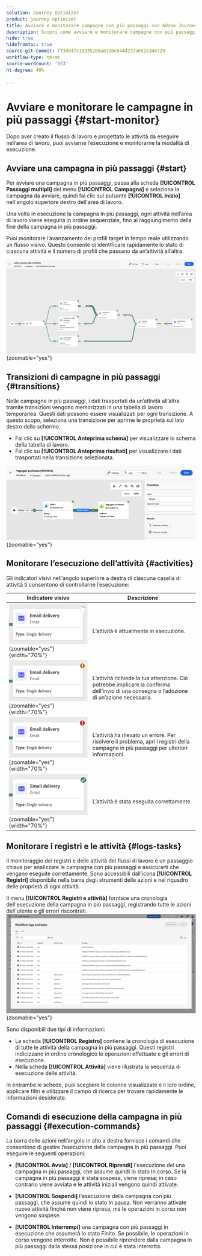```yaml
---
solution: Journey Optimizer
product: journey optimizer
title: Avviare e monitorare campagne con più passaggi con Adobe Journey Optimizer
description: Scopri come avviare e monitorare campagne con più passaggi con Adobe Journey Optimizer
hide: true
hidefromtoc: true
source-git-commit: f73d847c1d335260a0198e844d237a652e346729
workflow-type: tm+mt
source-wordcount: '553'
ht-degree: 49%

---
```


# Avviare e monitorare le campagne in più passaggi {#start-monitor}

Dopo aver creato il flusso di lavoro e progettato le attività da eseguire nell’area di lavoro, puoi avviarne l’esecuzione e monitorarne la modalità di esecuzione.

## Avviare una campagna in più passaggi {#start}

Per avviare una campagna in più passaggi, passa alla scheda **[!UICONTROL Passaggi multipli]** del menu **[!UICONTROL Campagna]** e seleziona la campagna da avviare, quindi fai clic sul pulsante **[!UICONTROL Inizio]** nell&#39;angolo superiore destro dell&#39;area di lavoro.

Una volta in esecuzione la campagna in più passaggi, ogni attività nell’area di lavoro viene eseguita in ordine sequenziale, fino al raggiungimento della fine della campagna in più passaggi.

Puoi monitorare l’avanzamento dei profili target in tempo reale utilizzando un flusso visivo. Questo consente di identificare rapidamente lo stato di ciascuna attività e il numero di profili che passano da un’attività all’altra.

![](assets/workflow-execution.png){zoomable="yes"}

## Transizioni di campagne in più passaggi {#transitions}

Nelle campagne in più passaggi, i dati trasportati da un’attività all’altra tramite transizioni vengono memorizzati in una tabella di lavoro temporanea. Questi dati possono essere visualizzati per ogni transizione. A questo scopo, seleziona una transizione per aprirne le proprietà sul lato destro dello schermo.

* Fai clic su **[!UICONTROL Anteprima schema]** per visualizzare lo schema della tabella di lavoro.
* Fai clic su **[!UICONTROL Anteprima risultati]** per visualizzare i dati trasportati nella transizione selezionata.

![](assets/transition.png){zoomable="yes"}

## Monitorare l’esecuzione dell’attività {#activities}

Gli indicatori visivi nell’angolo superiore a destra di ciascuna casella di attività ti consentono di controllarne l’esecuzione:

| Indicatore visivo | Descrizione |
|-----|------------|
| ![](assets/activity-status-pending.png){zoomable="yes"}{width="70%"} | L’attività è attualmente in esecuzione. |
| ![](assets/activity-status-orange.png){zoomable="yes"}{width="70%"} | L’attività richiede la tua attenzione. Ciò potrebbe implicare la conferma dell’invio di una consegna o l’adozione di un’azione necessaria. |
| ![](assets/activity-status-red.png){zoomable="yes"}{width="70%"} | L’attività ha rilevato un errore. Per risolvere il problema, apri i registri della campagna in più passaggi per ulteriori informazioni. |
| ![](assets/activity-status-green.png){zoomable="yes"}{width="70%"} | L’attività è stata eseguita correttamente. |

## Monitorare i registri e le attività {#logs-tasks}

Il monitoraggio dei registri e delle attività dei flussi di lavoro è un passaggio chiave per analizzare le campagne con più passaggi e assicurarti che vengano eseguite correttamente. Sono accessibili dall’icona **[!UICONTROL Registri]** disponibile nella barra degli strumenti delle azioni e nel riquadro delle proprietà di ogni attività.

Il menu **[!UICONTROL Registri e attività]** fornisce una cronologia dell&#39;esecuzione della campagna in più passaggi, registrando tutte le azioni dell&#39;utente e gli errori riscontrati.
![](assets/workflow-logs.png){zoomable="yes"}

Sono disponibili due tipi di informazioni:

* La scheda **[!UICONTROL Registro]** contiene la cronologia di esecuzione di tutte le attività della campagna in più passaggi. Questi registri indicizzano in ordine cronologico le operazioni effettuate e gli errori di esecuzione.
* Nella scheda **[!UICONTROL Attività]** viene illustrata la sequenza di esecuzione delle attività.

In entrambe le schede, puoi scegliere le colonne visualizzate e il loro ordine, applicare filtri e utilizzare il campo di ricerca per trovare rapidamente le informazioni desiderate.

## Comandi di esecuzione della campagna in più passaggi {#execution-commands}

La barra delle azioni nell’angolo in alto a destra fornisce i comandi che consentono di gestire l’esecuzione della campagna in più passaggi. Puoi eseguire le seguenti operazioni:

* **[!UICONTROL Avvia]** / **[!UICONTROL Riprendi]** l&#39;esecuzione del   una campagna in più passaggi, che assume quindi lo stato In corso. Se la campagna in più passaggi è stata sospesa, viene ripresa; in caso contrario viene avviata e le attività iniziali vengono quindi attivate.

* **[!UICONTROL Sospendi]** l&#39;esecuzione della campagna con più passaggi, che assume quindi lo stato In pausa. Non verranno attivate nuove attività finché non viene ripresa, ma le operazioni in corso non vengono sospese.

* **[!UICONTROL Interrompi]** una campagna con più passaggi in esecuzione che assumerà lo stato Finito. Se possibile, le operazioni in corso vengono interrotte. Non è possibile riprendere dalla campagna in più passaggi dalla stessa posizione in cui è stata interrotta.
